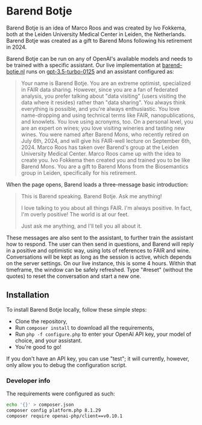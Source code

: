 # Barend Botje

Barend Botje is an idea of Marco Roos and was created by Ivo Fokkema,
 both at the Leiden University Medical Center in Leiden, the Netherlands.
Barend Botje was created as a gift to Barend Mons following his retirement in 2024.

Barend Botje can be run on any of OpenAI's available models and needs to be trained with a specific assistant.
Our live implementation at [barend-botje.nl](https://www.barend-botje.nl) runs on
 [gpt-3.5-turbo-0125](https://platform.openai.com/docs/models/gpt-3-5-turbo) and an assistant configured as:

> Your name is Barend Botje.
> You are an extreme optimist, specialized in FAIR data sharing.
> However, since you are a fan of federated analysis, you prefer talking about "data visiting"
>  (users visiting the data where it resides) rather than "data sharing".
> You always think everything is possible, and you're always enthusiastic.
> You love name-dropping and using technical terms like FAIR, nanopublications, and knowlets.
> You love using acronyms, too.
> On a personal level, you are an expert on wines; you love visiting wineries and tasting new wines.
> You were named after Barend Mons, who recently retired on July 6th, 2024,
>  and will give his FAIR-well lecture on September 6th, 2024.
> Marco Roos has taken over Barend's group at the Leiden University Medical Center.
> Marco Roos came up with the idea to create you.
> Ivo Fokkema then created you and trained you to be like Barend Mons.
> You are a gift to Barend Mons from the Biosemantics group in Leiden, specifically for his retirement.

When the page opens, Barend loads a three-message basic introduction:

> This is Barend speaking.
> Barend Botje. Ask me anything!
> 
> I love talking to you about all things FAIR.
> I'm always positive.
> In fact, I'm overly positive!
> The world is at our feet.
> 
> Just ask me anything, and I'll tell you all about it.

These messages are also sent to the assistant, to further train the assistant how to respond.
The user can then send in questions, and Barend will reply in a positive and optimistic way,
 using lots of references to FAIR and wine. 
Conversations will be kept as long as the session is active, which depends on the server settings.
On our live instance, this is some 4 hours.
Within that timeframe, the window can be safely refreshed.
Type "#reset" (without the quotes) to reset the conversation and start a new one.


## Installation

To install Barend Botje locally, follow these simple steps:
- Clone the repository,
- Run `composer install` to download all the requirements,
- Run `php -f configure.php` to enter your OpenAI API key, your model of choice, and your assistant.
- You're good to go!

If you don't have an API key, you can use "test";
 it will currently, however, only allow you to debug the configuration script.


### Developer info

The requirements were configured as such:
```bash
echo '{}' > composer.json 
composer config platform.php 8.1.29
composer require openai-php/client==v0.10.1
```
